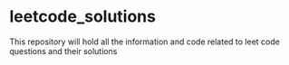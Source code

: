# leetcode_solutions
This repository will hold all the information and code related to leet code questions and their solutions
